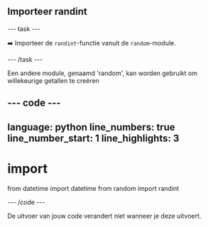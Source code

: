 <h2 class="c-project-heading--task">Importeer randint</h2>

\--- task ---

➡️ Importeer de `randint`-functie vanuit de `random`-module.

\--- /task ---

Een andere module, genaamd 'random', kan worden gebruikt om willekeurige getallen te creëren

## --- code ---

language: python
line_numbers: true
line_number_start: 1
line_highlights: 3
-------------------------------------------------------

# import

from datetime import datetime
from random import randint

\--- /code ---

De uitvoer van jouw code verandert niet wanneer je deze uitvoert.

